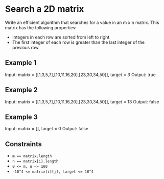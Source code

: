 # Search a 2D matrix

Write an efficient algorithm that searches for a value in an m x n matrix.
This matrix has the following properties:

* Integers in each row are sorted from left to right.
* The first integer of each row is greater than the last integer of the previous
row.

## Example 1

Input: matrix = [[1,3,5,7],[10,11,16,20],[23,30,34,50]], target = 3
Output: true

## Example 2

Input: matrix = [[1,3,5,7],[10,11,16,20],[23,30,34,50]], target = 13
Output: false

## Example 3

Input: matrix = [], target = 0
Output: false

## Constraints

* `m == matrix.length`
* `n == matrix[i].length`
* `0 <= m, n <= 100`
* `-10^4 <= matrix[i][j], target <= 10^4`

